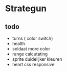 # Strategun

## todo
* turns ( color switch)
* health
* soldaat more color
* range calcutating
* sprite duidelijker kleuren
* heart css responsive
